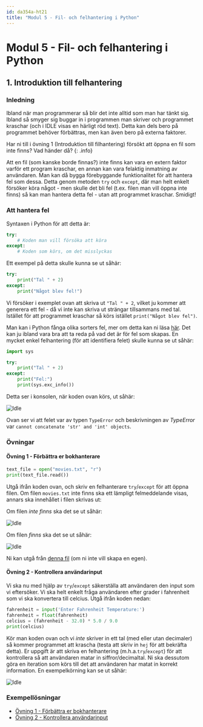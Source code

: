 ```yaml
---
id: da354a-ht21
title: "Modul 5 - Fil- och felhantering i Python"
---
```


# Modul 5 - Fil- och felhantering i Python

## 1. Introduktion till felhantering

### Inledning

Ibland när man programmerar så blir det inte alltid som man har tänkt sig. Ibland så smyger sig buggar in i programmen man skriver och programmet kraschar (och i IDLE visas en härligt röd text). Detta kan dels bero på programmet behöver förbättras, men kan även bero på externa faktorer.

Har ni till i övning 1 (Introduktion till filhantering) försökt att öppna en fil som inte finns? Vad händer då?
{: .info}

Att en fil (som kanske borde finnas?) inte finns kan vara en extern faktor varför ett program kraschar, en annan kan vara felaktig inmatning av användaren. Man kan då bygga förebyggande funktionalitet för att hantera fel som dessa. Detta genom metoden `try` och `except`, där man helt enkelt försöker köra något - men skulle det bli fel (t.ex. filen man vill öppna inte finns) så kan man hantera detta fel - utan att programmet kraschar. Smidigt!

### Att hantera fel

Syntaxen i Python för att detta är:

```python
try:
    # Koden man vill försöka att köra
except:
    # Koden som körs, om det misslyckas
```

Ett exempel på detta skulle kunna se ut såhär:

```python
try:
    print("Tal " + 2)
except:
    print("Något blev fel!")
```

Vi försöker i exemplet ovan att skriva ut `"Tal " + 2`, vilket ju kommer att generera ett fel - då vi inte kan skriva ut strängar tillsammans med tal. Istället för att programmet kraschar så körs istället `print("Något blev fel")`.

Man kan i Python fånga olika sorters fel, mer om detta kan ni läsa [här](https://docs.python.org/3/tutorial/errors.html). Det kan ju ibland vara bra att ta reda på vad det är för fel som skapas. En mycket enkel felhantering (för att identifiera felet) skulle kunna se ut såhär:

```python
import sys

try:
    print("Tal " + 2)
except:
    print("Fel:")
    print(sys.exc_info())
```

Detta ser i konsolen, när koden ovan körs, ut såhär:

![Idle](../images/idle6.png)

Ovan ser vi att felet var av typen `TypeError` och beskrivningen av *TypeError* var `cannot concatenate 'str' and 'int' objects`.

### Övningar

#### Övning 1 - Förbättra er bokhanterare

```python
text_file = open("movies.txt", "r")
print(text_file.read())
```

Utgå ifrån koden ovan, och skriv en felhanterare `try`/`except` för att öppna filen. Om filen `movies.txt` inte finns ska ett lämpligt felmeddelande visas, annars ska innehållet i filen skrivas ut:

Om filen *inte finns* ska det se ut såhär:

![Idle](../images/idle7.png)

Om filen *finns* ska det se ut såhär:

![Idle](../images/idle8.png)

Ni kan utgå från [denna fil](../files/movies.txt) (om ni inte vill skapa en egen).

#### Övning 2 - Kontrollera användarinput

Vi ska nu med hjälp av `try`/`except` säkerställa att användaren den input som vi eftersöker. Vi ska helt enkelt fråga användaren efter grader i fahrenheit som vi ska konvertera till celcius. Utgå ifrån koden nedan:

```python
fahrenheit = input('Enter Fahrenheit Temperature:')
fahrenheit = float(fahrenheit)
celcius = (fahrenheit - 32.0) * 5.0 / 9.0
print(celcius)
```

Kör man koden ovan och vi *inte* skriver in ett tal (med eller utan decimaler) så kommer programmet att krascha (testa att skriv in `hej` för att bekräfta detta). Er uppgift är att skriva en felhantering (m.h.a.`try`/`except`) för att kontrollera så att användaren matar in siffror/decimaltal. Ni ska dessutom göra en iteration som körs till det att användaren har matat in korrekt information. En exempelkörning kan se ut såhär:

![Idle](../images/idle9.png)

### Exempellösningar

- [Övning 1 - Förbättra er bokhanterare](../ex-solutions/Ö2.1.py)
- [Övning 2 - Kontrollera användarinput](../ex-solutions/Ö2.2.py)
